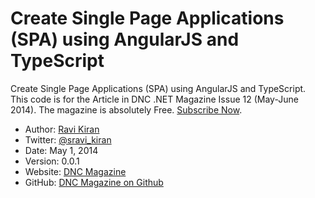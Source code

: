 Create Single Page Applications (SPA) using AngularJS and TypeScript
====================================================================

Create Single Page Applications (SPA) using AngularJS and TypeScript. This code is for the Article in DNC .NET Magazine Issue 12 (May-June 2014). The magazine is absolutely Free. [Subscribe Now](http://www.dotnetcurry.com/magazine).

* Author: [Ravi Kiran](http://sravi-kiran.blogspot.com)
* Twitter: [@sravi_kiran](http://www.twitter.com/sravi_kiran)
* Date: May 1, 2014
* Version: 0.0.1
* Website: [DNC Magazine](http://www.dncmagazine.com)
* GitHub: [DNC Magazine on Github](https://github.com/dotnetcurry/angularjs-with-typescript-dncmag-12)

